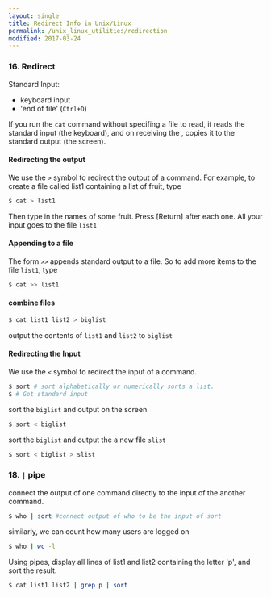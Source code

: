 ```yaml
---
layout: single
title: Redirect Info in Unix/Linux
permalink: /unix_linux_utilities/redirection
modified: 2017-03-24
---
```




### 16. Redirect 

Standard Input:

- keyboard input
- 'end of file' (`Ctrl+D`)

If you run the `cat` command without specifing a file to read, it reads the standard input (the keyboard), and on receiving the , copies it to the standard output (the screen).

#### Redirecting the output

We use the `>` symbol to redirect the output of a command. For example, to create a file called list1 containing a list of fruit, type  

```bash
$ cat > list1
```
Then type in the names of some fruit. Press [Return] after each one. All your input goes to the file `list1`

#### Appending to a file

The form `>>` appends standard output to a file. So to add more items to the file `list1`, type

```bash
$ cat >> list1
```

#### combine files

```bash
$ cat list1 list2 > biglist
```
output the contents of `list1` and `list2` to `biglist`

#### Redirecting the Input

We use the `<` symbol to redirect the input of a command.

```bash
$ sort # sort alphabetically or numerically sorts a list. 
$ # Got standard input
```
sort the `biglist` and output on the screen

```bash
$ sort < biglist
```

sort the `biglist` and output the a new file `slist`

```bash
$ sort < biglist > slist
```

### 18. `|` pipe

connect the output of one command directly to the input of the another command. 

```bash
$ who | sort #connect output of who to be the input of sort
```
similarly, we can count how many users are logged on

```bash
$ who | wc -l
```

Using pipes, display all lines of list1 and list2 containing the letter 'p', and sort the result.

```bash
$ cat list1 list2 | grep p | sort
```

